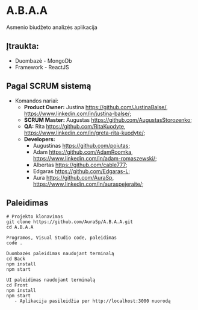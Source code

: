 # A.B.A.A
Asmenio biudžeto analizės aplikacija

## Įtraukta:
 - Duombazė - MongoDb
 - Framework - ReactJS

## Pagal SCRUM sistemą
 - Komandos nariai:
    - **Product Owner:** Justina https://github.com/JustinaBalse/, https://www.linkedin.com/in/justina-balse/;
    - **SCRUM Master:** Augustas https://github.com/AugustasStorozenko;
    - **QA:** Rita https://github.com/RitaKuodyte, https://www.linkedin.com/in/greta-rita-kuodyte/;
    - **Developers:** 
       - Augustinas https://github.com/poiutas;
       - Adam https://github.com/AdamRoomka, https://www.linkedin.com/in/adam-romaszewski/;
       - Albertas https://github.com/cable777;
       - Edgaras https://github.com/Edgaras-L;
       - Aura https://github.com/AuraSp, https://www.linkedin.com/in/auraspejeraite/;

## Paleidimas
```
# Projekto klonavimas
git clone https://github.com/AuraSp/A.B.A.A.git
cd A.B.A.A

Programos, Visual Studio code, paleidimas
code .

Duombazės paleidimas naudojant terminalą
cd Back
npm install
npm start

UI paleidimas naudojant terminalą
cd Front
npm install
npm start
   - Aplikacija pasileidžia per http://localhost:3000 nuorodą
```
